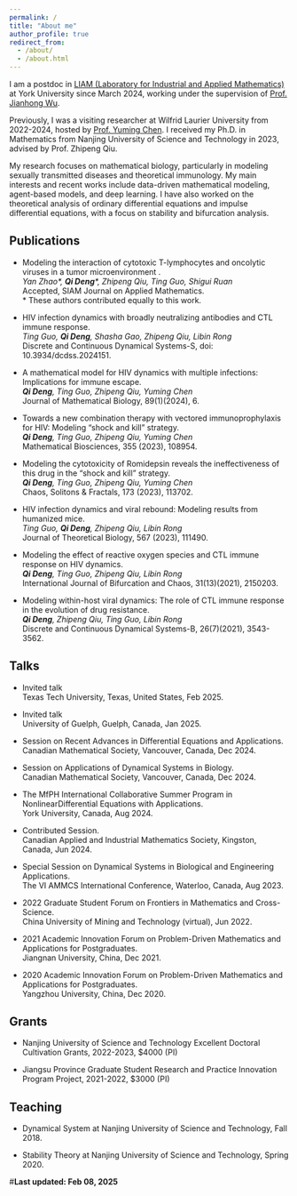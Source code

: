 ```yaml
---
permalink: /
title: "About me"
author_profile: true
redirect_from: 
  - /about/
  - /about.html
---
```

I am a postdoc in [LIAM (Laboratory for Industrial and Applied Mathematics)](https://liam.lab.yorku.ca/) at York University since March 2024, working under the supervision of [Prof. Jianhong Wu](https://scholar.google.ca/citations?user=Ox-xAuIAAAAJ&hl=en). 

Previously, I was a visiting researcher at Wilfrid Laurier University from 2022-2024, hosted by [Prof. Yuming Chen](https://www.wlu.ca/academics/faculties/faculty-of-science/faculty-profiles/yuming-chen/index.html). I received my Ph.D. in Mathematics from Nanjing University of Science and Technology in 2023, advised by Prof. Zhipeng Qiu. 

My research focuses on mathematical biology, particularly in modeling sexually transmitted diseases and theoretical immunology. My main interests and recent works include data-driven mathematical modeling, agent-based models, and deep learning. I have also worked on the theoretical analysis of ordinary differential equations and impulse differential equations, with a focus on stability and bifurcation analysis. 

Publications
---
* Modeling the interaction of cytotoxic T-lymphocytes and oncolytic viruses in a tumor microenvironment .\
*Yan Zhao\*, __Qi Deng__\*, Zhipeng Qiu, Ting Guo, Shigui Ruan*\
Accepted, SIAM Journal on Applied Mathematics.\
\* These authors contributed equally to this work.

* HIV infection dynamics with broadly neutralizing antibodies and CTL immune response.\
*Ting Guo, __Qi Deng__, Shasha Gao, Zhipeng Qiu, Libin Rong*\
Discrete and Continuous Dynamical Systems-S, doi: 10.3934/dcdss.2024151. 

* A mathematical model for HIV dynamics with multiple infections: Implications for immune escape.\
*__Qi Deng__, Ting Guo, Zhipeng Qiu, Yuming Chen*\
Journal of Mathematical Biology, 89(1)(2024), 6. 

* Towards a new combination therapy with vectored immunoprophylaxis for HIV: Modeling “shock and kill” strategy.\
*__Qi Deng__, Ting Guo, Zhipeng Qiu, Yuming Chen*\
Mathematical Biosciences, 355 (2023), 108954.

* Modeling the cytotoxicity of Romidepsin reveals the ineffectiveness of this drug in the “shock and kill” strategy.\
*__Qi Deng__, Ting Guo, Zhipeng Qiu, Yuming Chen*\
Chaos, Solitons & Fractals, 173 (2023), 113702.

* HIV infection dynamics and viral rebound: Modeling results from humanized mice.\
*Ting Guo, __Qi Deng__, Zhipeng Qiu, Libin Rong*\
Journal of Theoretical Biology, 567 (2023), 111490.

* Modeling the effect of reactive oxygen species and CTL immune response on HIV dynamics.\
*__Qi Deng__, Ting Guo, Zhipeng Qiu, Libin Rong*\
International Journal of Bifurcation and Chaos, 31(13)(2021), 2150203.

* Modeling within-host viral dynamics: The role of CTL immune response in the evolution of drug resistance.\
*__Qi Deng__, Zhipeng Qiu, Ting Guo, Libin Rong*\
Discrete and Continuous Dynamical Systems-B, 26(7)(2021), 3543-3562. 

Talks
---
* Invited talk \
Texas Tech University, Texas, United States, Feb 2025.

* Invited talk \
University of Guelph, Guelph, Canada, Jan 2025.

* Session on Recent Advances in Differential Equations and Applications.\
Canadian Mathematical Society, Vancouver, Canada, Dec 2024.

* Session on Applications of Dynamical Systems in Biology.\
Canadian Mathematical Society, Vancouver, Canada, Dec 2024.

* The MfPH International Collaborative Summer Program in NonlinearDifferential Equations with Applications.\
York University, Canada, Aug 2024.

* Contributed Session.\
Canadian Applied and Industrial Mathematics Society, Kingston, Canada, Jun 2024.

* Special Session on Dynamical Systems in Biological and Engineering Applications.\
The VI AMMCS International Conference, Waterloo, Canada, Aug 2023. 

* 2022 Graduate Student Forum on Frontiers in Mathematics and Cross-Science.\
China University of Mining and Technology (virtual), Jun 2022.  

* 2021 Academic Innovation Forum on Problem-Driven Mathematics and Applications for Postgraduates.\
Jiangnan University, China, Dec 2021. 

* 2020 Academic Innovation Forum on Problem-Driven Mathematics and Applications for Postgraduates.\
Yangzhou University, China, Dec 2020. 

Grants
---
* Nanjing University of Science and Technology Excellent Doctoral Cultivation Grants, 2022-2023, $4000 (PI) 

* Jiangsu Province Graduate Student Research and Practice Innovation Program Project, 2021-2022, $3000 (PI) 

Teaching
---
* Dynamical System at Nanjing University of Science and Technology, Fall 2018.

* Stability Theory at Nanjing University of Science and Technology, Spring 2020.





\#__Last updated: Feb 08, 2025__

